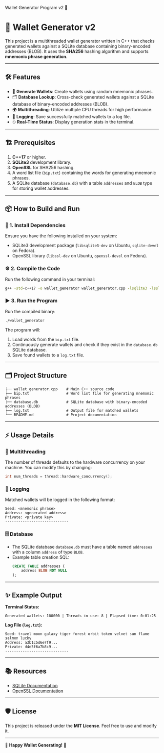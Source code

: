 Wallet Generator Program v2 🚀

# 🚀 Wallet Generator v2

This project is a multithreaded wallet generator written in C++ that checks generated wallets against a SQLite database containing binary-encoded addresses (BLOB). It uses the **SHA256** hashing algorithm and supports **mnemonic phrase generation**.

---

## 🛠 Features

- 🔑 **Generate Wallets**: Create wallets using random mnemonic phrases.
- 🗂 **Database Lookup**: Cross-check generated wallets against a SQLite database of binary-encoded addresses (BLOB).
- 🌍 **Multithreading**: Utilize multiple CPU threads for high performance.
- 📜 **Logging**: Save successfully matched wallets to a log file.
- ⏲ **Real-Time Status**: Display generation stats in the terminal.

---

## 🏗 Prerequisites

1. **C++17** or higher.
2. **SQLite3** development library.
3. **OpenSSL** for SHA256 hashing.
4. A word list file (`bip.txt`) containing the words for generating mnemonic phrases.
5. A SQLite database (`database.db`) with a table `addresses` and `BLOB` type for storing wallet addresses.

---

## 📦 How to Build and Run

### 🧰 1. Install Dependencies
Ensure you have the following installed on your system:
- SQLite3 development package (`libsqlite3-dev` on Ubuntu, `sqlite-devel` on Fedora).
- OpenSSL library (`libssl-dev` on Ubuntu, `openssl-devel` on Fedora).

### ⚙️ 2. Compile the Code
Run the following command in your terminal:
```bash
g++ -std=c++17 -o wallet_generator wallet_generator.cpp -lsqlite3 -lssl -lcrypto -lpthread
```

### ▶️ 3. Run the Program
Run the compiled binary:
```bash
./wallet_generator
```

The program will:
1. Load words from the `bip.txt` file.
2. Continuously generate wallets and check if they exist in the `database.db` SQLite database.
3. Save found wallets to a `log.txt` file.

---

## 🗂 Project Structure

```
├── wallet_generator.cpp    # Main C++ source code
├── bip.txt                 # Word list file for generating mnemonic phrases
├── database.db             # SQLite database with binary-encoded addresses (BLOB)
├── log.txt                 # Output file for matched wallets
└── README.md               # Project documentation
```

---

## ⚡️ Usage Details

### 🔢 Multithreading
The number of threads defaults to the hardware concurrency on your machine. You can modify this by changing:
```cpp
int num_threads = thread::hardware_concurrency();
```

### 📝 Logging
Matched wallets will be logged in the following format:
```
Seed: <mnemonic phrase>
Address: <generated address>
Private: <private key>
-----------------------------
```

### 🗄 Database
- The SQLite database `database.db` must have a table named `addresses` with a column `address` of type `BLOB`.
- Example table creation SQL:
  ```sql
  CREATE TABLE addresses (
      address BLOB NOT NULL
  );
  ```

---

## ✨ Example Output

**Terminal Status:**
```
Generated wallets: 100000 | Threads in use: 8 | Elapsed time: 0:01:25
```

**Log File (`log.txt`):**
```
Seed: travel moon galaxy tiger forest orbit token velvet sun flame salmon lucky
Address: a3b1c5d6e7f9...
Private: d4e5f6a7b8c9...
-----------------------------
```

---

## 📚 Resources

- [SQLite Documentation](https://sqlite.org/docs.html)
- [OpenSSL Documentation](https://www.openssl.org/docs/)

---

## 🛡 License

This project is released under the **MIT License**. Feel free to use and modify it.

---

🎉 **Happy Wallet Generating!** 🎉

